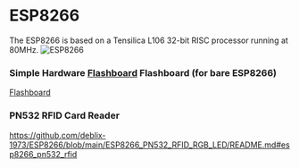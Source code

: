 # ESP8266
The ESP8266 is based on a Tensilica L106 32-bit RISC processor running at 80MHz.
![ESP8266](https://github.com/user-attachments/assets/29586807-473e-45cf-a90e-4f5455e8a8fd)
### Simple Hardware [Flashboard](https://github.com/deblix-1973/ESP8266/blob/main/ESP8266_FLASHBOARD/README.md#esp8266_flashboard) Flashboard (for bare ESP8266)
[Flashboard](https://github.com/deblix-1973/ESP8266/blob/main/ESP8266_FLASHBOARD/README.md#esp8266_flashboard)
### PN532 RFID Card Reader
https://github.com/deblix-1973/ESP8266/blob/main/ESP8266_PN532_RFID_RGB_LED/README.md#esp8266_pn532_rfid
